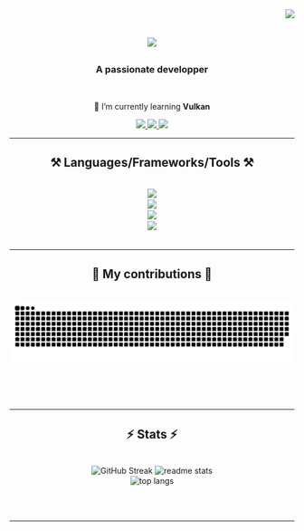 <img align="right" src="https://visitor-badge.laobi.icu/badge?page_id=zouiqad.zouiqad" />

<h1 align="center">
    <img src="http://readme-typing-svg.herokuapp.com?font=Righetous&&center=true&vCenter=true&weight=500&size=36&duration=4000&pause=1000&color=9E9EFF&random=false&width=500&height=70&lines=Hi+There!%F0%9F%91%8B;I'm+Wassil!" />
</h1>

<h3 align="center">A passionate developper</h3>

<br/>

<div align="center">
  
 🌱 I’m currently learning **Vulkan**
 
 </div>
 
<div align="center"> 
  <a href="mailto:lebsaira.wassil@gmail.com">
    <img src="https://img.shields.io/badge/Gmail-333333?style=for-the-badge&logo=gmail&logoColor=red" />
  </a>
  <a href="https://www.linkedin.com/in/lebsairawassil" target="_blank">
    <img src="https://img.shields.io/badge/LinkedIn-0077B5?style=for-the-badge&logo=linkedin&logoColor=white" target="_blank" />
  </a>
  <a href="https://lebsairawassil.me/" target="_blank">
     <img src="https://img.shields.io/badge/Portfolio-9E9EFF?style=for-the-badge&logo=google-chrome&logoColor=white" target="_blank" /> <!-- sqlite, safari, google-chrome are other good icon options -->
  </a>
</div>

 <hr/>
 
<h2 align="center">⚒️ Languages/Frameworks/Tools ⚒️</h2>
<br/>
<div align="center">
    <img src="https://skillicons.dev/icons?i=cpp,cs,java,python,javascript,typescript,nodejs,mongodb" /><br>
    <img src="https://skillicons.dev/icons?i=react,threejs,tailwind" /><br>
    <img src="https://skillicons.dev/icons?i=unreal,unity,docker,aws,git,linux,vscode,visualstudio" /><br>
     <img src="https://skillicons.dev/icons?i=opencv,blender" /><br>
</div>

<br/>
<hr/>

<div align="center">
  
<h2>🐍 My contributions 🐍</h2>
<br>
  <picture>
    <source media="(prefers-color-scheme: dark)" srcset="https://raw.githubusercontent.com/zouiqad/zouiqad/output/github-contribution-grid-snake-dark.svg" />
    <source media="(prefers-color-scheme: light)" srcset="https://raw.githubusercontent.com/zouiqad/zouiqad/output/github-contribution-grid-snake.svg" />
    <img alt="snake eating my contributions" src="https://raw.githubusercontent.com/zouiqad/zouiqad/output/github-contribution-grid-snake.svg" />
  </picture>
  
  
  <br/><br/><br/>
</div>

<hr/>

<h2 align="center">⚡ Stats ⚡</h2>
<br>
<div align=center>
  <img src="https://streak-stats.demolab.com?user=zouiqad&theme=transparent&border_radius=10" alt="GitHub Streak" />
  <img src="https://github-readme-stats-rouge-xi-70.vercel.app/api?username=zouiqad&count_private=true&show_icons=true&theme=transparent&rank_icon=github&border_radius=10" alt="readme stats" />
  <br/>
  <img align="center" src="https://github-readme-stats-rouge-xi-70.vercel.app/api/top-langs/?username=zouiqad&hide=HTML&langs_count=8&layout=compact&theme=transparent&border_radius=10&size_weight=0.5&count_weight=0.5&exclude_repo=github-readme-stats" alt="top langs" />
</div>

<br/><br/>

<hr/>

<br/>
